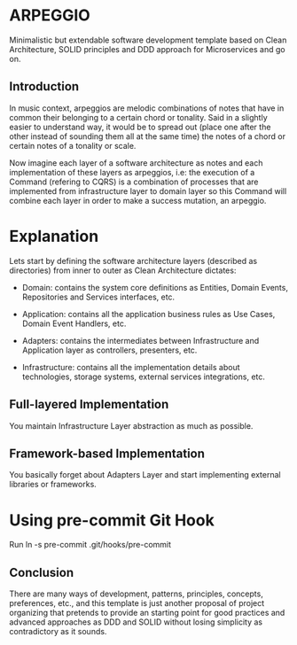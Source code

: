 # ARPEGGIO

Minimalistic but extendable software development template based on Clean Architecture, SOLID principles and DDD approach for Microservices and go on.

## Introduction

In music context, arpeggios are melodic combinations of notes that have in common their belonging to a certain chord or tonality. Said in a slightly easier to understand way, it would be to spread out (place one after the other instead of sounding them all at the same time) the notes of a chord or certain notes of a tonality or scale.

Now imagine each layer of a software architecture as notes and each implementation of these layers as arpeggios, i.e: the execution of a Command (refering to CQRS) is a combination of processes that are implemented from infrastructure layer to domain layer so this Command will combine each layer in order to make a success mutation, an arpeggio.

# Explanation

Lets start by defining the software architecture layers (described as directories) from inner to outer as Clean Architecture dictates:

- Domain: contains the system core definitions as Entities, Domain Events, Repositories and Services interfaces, etc.

- Application: contains all the application business rules as Use Cases, Domain Event Handlers, etc.

- Adapters: contains the intermediates between Infrastructure and Application layer as controllers, presenters, etc.

- Infrastructure: contains all the implementation details about technologies, storage systems, external services integrations, etc.

## Full-layered Implementation
You maintain Infrastructure Layer abstraction as much as possible.

## Framework-based Implementation
You basically forget about Adapters Layer and start implementing external libraries or frameworks.

# Using pre-commit Git Hook

Run ln -s pre-commit .git/hooks/pre-commit

## Conclusion

There are many ways of development, patterns, principles, concepts, preferences, etc., and this template is just another proposal of project organizing that pretends to provide an starting point for good practices and advanced approaches as DDD and SOLID without losing simplicity as contradictory as it sounds.